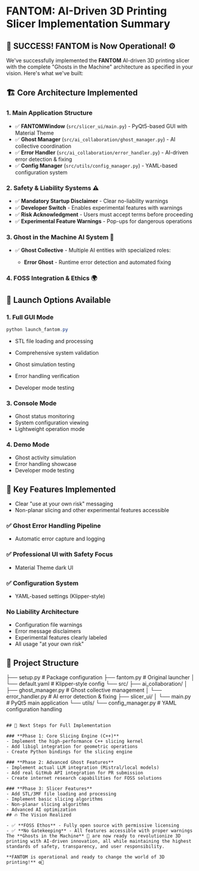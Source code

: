 # FANTOM: AI-Driven 3D Printing Slicer Implementation Summary

## 🎉 SUCCESS! FANTOM is Now Operational! ⚙️

We've successfully implemented the **FANTOM** AI-driven 3D printing slicer with the complete "Ghosts in the Machine" architecture as specified in your vision. Here's what we've built:

## 🏗️ Core Architecture Implemented

### 1. **Main Application Structure**
- ✅ **FANTOMWindow** (`src/slicer_ui/main.py`) - PyQt5-based GUI with Material Theme
- ✅ **Ghost Manager** (`src/ai_collaboration/ghost_manager.py`) - AI collective coordination
- ✅ **Error Handler** (`src/ai_collaboration/error_handler.py`) - AI-driven error detection & fixing
- ✅ **Config Manager** (`src/utils/config_manager.py`) - YAML-based configuration system

### 2. **Safety & Liability Systems** ⚠️
- ✅ **Mandatory Startup Disclaimer** - Clear no-liability warnings
- ✅ **Developer Switch** - Enables experimental features with warnings
- ✅ **Risk Acknowledgment** - Users must accept terms before proceeding
- ✅ **Experimental Feature Warnings** - Pop-ups for dangerous operations

### 3. **Ghost in the Machine AI System** 👻
- ✅ **Ghost Collective** - Multiple AI entities with specialized roles:

  - **Error Ghost** - Runtime error detection and automated fixing

### 4. **FOSS Integration & Ethics** 🌍

## 🚀 Launch Options Available
### 1. **Full GUI Mode**
```powershell
python launch_fantom.py
```
- STL file loading and processing

- Comprehensive system validation
- Ghost simulation testing
- Error handling verification
- Developer mode testing

### 3. **Console Mode**
- Ghost status monitoring
- System configuration viewing
- Lightweight operation mode

### 4. **Demo Mode**
- Ghost activity simulation
- Error handling showcase
- Developer mode testing

## 🔧 Key Features Implemented
- Clear "use at your own risk" messaging
- Non-planar slicing and other experimental features accessible

### ✅ **Ghost Error Handling Pipeline**
- Automatic error capture and logging

### ✅ **Professional UI with Safety Focus**
- Material Theme dark UI
### ✅ **Configuration System**
- YAML-based settings (Klipper-style)

### **No Liability Architecture**
- Configuration file warnings
- Error message disclaimers
- Experimental features clearly labeled
- All usage "at your own risk"

## 📁 Project Structure
├── setup.py                        # Package configuration
├── fantom.py                    # Original launcher
│   └── default.yaml                # Klipper-style config
└── src/
    ├── ai_collaboration/
    │   ├── ghost_manager.py        # Ghost collective management
    │   └── error_handler.py        # AI error detection & fixing
    ├── slicer_ui/
    │   └── main.py                 # PyQt5 main application
    └── utils/
        └── config_manager.py       # YAML configuration handling
```

## 🎯 Next Steps for Full Implementation

### **Phase 1: Core Slicing Engine (C++)**
- Implement the high-performance C++ slicing kernel
- Add libigl integration for geometric operations
- Create Python bindings for the slicing engine

### **Phase 2: Advanced Ghost Features**
- Implement actual LLM integration (Mistral/local models)
- Add real GitHub API integration for PR submission
- Create internet research capabilities for FOSS solutions

### **Phase 3: Slicer Features**
- Add STL/3MF file loading and processing
- Implement basic slicing algorithms
- Non-planar slicing algorithms
- Advanced AI optimization
## 🔥 The Vision Realized

- ✅ **FOSS Ethos** - Fully open source with permissive licensing  
- ✅ **No Gatekeeping** - All features accessible with proper warnings
The **Ghosts in the Machine** 👻 are now ready to revolutionize 3D printing with AI-driven innovation, all while maintaining the highest standards of safety, transparency, and user responsibility.

**FANTOM is operational and ready to change the world of 3D printing!** ⚙️🚀
